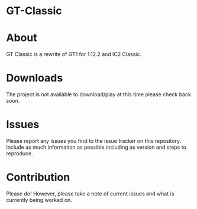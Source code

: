 # GT-Classic
# About 
GT Classic is a rewrite of GT1 for 1.12.2 and IC2 Classic.

# Downloads
The project is not available to download/play at this time please check back soon.

# Issues
Please report any issues you find to the issue tracker on this repository. Include as much information as possible including as version and steps to reproduce.

# Contribution
Please do! However, please take a note of current issues and what is currently being worked on.
